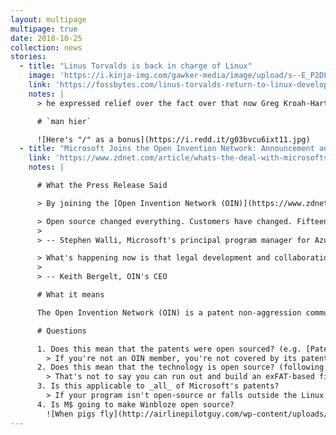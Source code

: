 ```yaml
---
layout: multipage
multipage: true
date: 2018-10-25
collection: news
stories:
  - title: "Linus Torvalds is back in charge of Linux"
    image: 'https://i.kinja-img.com/gawker-media/image/upload/s--E_P2DLf7--/c_scale,f_auto,fl_progressive,q_80,w_800/z7siiqoicf89evkmrgn0.jpg'
    link: 'https://fossbytes.com/linus-torvalds-return-to-linux-development/'
    notes: |
      > he expressed relief over the fact over that now Greg Kroah-Hartman also has the write rights to the kernel tree. [...] In the future, he also plans to add another maintainer.

      # `man hier`

      ![Here's "/" as a bonus](https://i.redd.it/g03bvcu6ixt11.jpg)
  - title: "Microsoft Joins the Open Invention Network: Announcement and Responses"
    link: 'https://www.zdnet.com/article/whats-the-deal-with-microsofts-open-source-friendly-patents/'
    notes: |

      # What the Press Release Said

      > By joining the [Open Invention Network (OIN)](https://www.zdnet.com/article/microsoft-open-sources-its-entire-patent-portfolio/), Microsoft is offering its entire patent portfolio to the open-source patent consortium's members.

      > Open source changed everything. Customers have changed. Fifteen years ago, a CIO would have said, 'we have no open source, they would have been wrong, but that's what they thought.' Now, CIOs know open source's essential[...] Microsoft has always been a company by, of, and for developers. At this point in history, developers love open source
      >
      > -- Stephen Walli, Microsoft's principal program manager for Azure

      > What's happening now is that legal development and collaboration are catching up with technical development and collaboration. They're now happening in parallel.
      >
      > -- Keith Bergelt, OIN's CEO

      # What it means

      The Open Invention Network (OIN) is a patent non-aggression community that supports freedom of action in Linux as a key element of open source software. OIN acquires patents and licenses them **royalty-free** _to its community members_ who, in turn, agree not to assert their own patents against Linux and Linux-related systems and applications. ([Wikipedia](https://en.wikipedia.org/wiki/Open_Invention_Network), emphasis mine)

      # Questions

      1. Does this mean that the patents were open sourced? (e.g. [Patentleft](https://en.wikipedia.org/wiki/Patentleft))
        > If you're not an OIN member, you're not covered by its patent-protection pool.
      2. Does this mean that the technology is open source? (following the four freedoms)?
        > That's not to say you can run out and build an exFAT-based file system for your USB-drive tomorrow with no consequences. Only OIN members have a non-aggression pact with Microsoft. If you're not a member of the OIN, you still must license exFAT from Microsoft.
      3. Is this applicable to _all_ of Microsoft's patents?
        > If your program isn't open-source or falls outside the Linux System definition, you're not covered.
      4. Is M$ going to make Winbloze open source?
        ![When pigs fly](http://airlinepilotguy.com/wp-content/uploads/2014/12/pig-flying.png)
---
```

